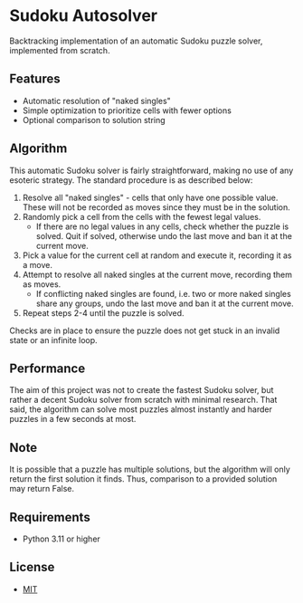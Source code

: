 # Sudoku Autosolver
Backtracking implementation of an automatic Sudoku puzzle solver, implemented from scratch.

## Features
- Automatic resolution of "naked singles"
- Simple optimization to prioritize cells with fewer options
- Optional comparison to solution string

## Algorithm

This automatic Sudoku solver is fairly straightforward, making no use of any esoteric strategy. The standard procedure is as described below:

1. Resolve all "naked singles" - cells that only have one possible value. These will not be recorded as moves since they must be in the solution.
2. Randomly pick a cell from the cells with the fewest legal values.
    - If there are no legal values in any cells, check whether the puzzle is solved. Quit if solved, otherwise undo the last move and ban it at the current move.
3. Pick a value for the current cell at random and execute it, recording it as a move.
4. Attempt to resolve all naked singles at the current move, recording them as moves.
    - If conflicting naked singles are found, i.e. two or more naked singles share any groups, undo the last move and ban it at the current move.
5. Repeat steps 2-4 until the puzzle is solved.

Checks are in place to ensure the puzzle does not get stuck in an invalid state or an infinite loop.

## Performance

The aim of this project was not to create the fastest Sudoku solver, but rather a decent Sudoku solver from scratch with minimal research. That said, the algorithm can solve most puzzles almost instantly and harder puzzles in a few seconds at most.

## Note 

It is possible that a puzzle has multiple solutions, but the algorithm will only return the first solution it finds. Thus, comparison to a provided solution may return False.

## Requirements
- Python 3.11 or higher
## License
- [MIT](LICENSE)